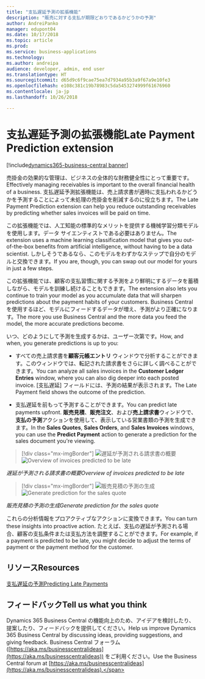 ```yaml
---
title: "支払遅延予測の拡張機能"
description: "販売に対する支払が期限どおりであるかどうかの予測"
author: AndreiPanko
manager: edupont04
ms.date: 10/17/2018
ms.topic: article
ms.prod: 
ms.service: business-applications
ms.technology: 
ms.author: andreipa
audience: developer, admin, end user
ms.translationtype: HT
ms.sourcegitcommit: d65d9c6f9cae75ea7d7934a95b3a9f67a9e10fe3
ms.openlocfilehash: e108c381c19b78983c5da5453274999f61676960
ms.contentlocale: ja-jp
ms.lasthandoff: 10/26/2018

---
```


# <a name="late-payment-prediction-extension"></a><span data-ttu-id="54fcb-103">支払遅延予測の拡張機能</span><span class="sxs-lookup"><span data-stu-id="54fcb-103">Late Payment Prediction extension</span></span>

[!include[dynamics365-business-central banner](../includes/dynamics365-business-central.md)]

<span data-ttu-id="54fcb-104">売掛金の効果的な管理は、ビジネスの全体的な財務健全性にとって重要です。</span><span class="sxs-lookup"><span data-stu-id="54fcb-104">Effectively managing receivables is important to the overall financial health of a business.</span></span> <span data-ttu-id="54fcb-105">支払遅延予測拡張機能は、売上請求書が適時に支払われるかどうかを予測することによって未処理の売掛金を削減するのに役立ちます。</span><span class="sxs-lookup"><span data-stu-id="54fcb-105">The Late Payment Prediction extension can help you reduce outstanding receivables by predicting whether sales invoices will be paid on time.</span></span>

<span data-ttu-id="54fcb-106">この拡張機能では、人工知能の標準的なメリットを提供する機械学習分類モデルを使用します。データ サイエンティストである必要はありません。</span><span class="sxs-lookup"><span data-stu-id="54fcb-106">The extension uses a machine learning classification model that gives you out-of-the-box benefits from artificial intelligence, without having to be a data scientist.</span></span> <span data-ttu-id="54fcb-107">しかしそうであるなら、このモデルをわずかなステップで自分のモデルと交換できます。</span><span class="sxs-lookup"><span data-stu-id="54fcb-107">If you are, though, you can swap out our model for yours in just a few steps.</span></span> 

<span data-ttu-id="54fcb-108">この拡張機能では、顧客の支払習慣に関する予測をより鮮明にするデータを蓄積しながら、モデルを訓練し続けることもできます。</span><span class="sxs-lookup"><span data-stu-id="54fcb-108">The extension also lets you continue to train your model as you accumulate data that will sharpen predictions about the payment habits of your customers.</span></span> <span data-ttu-id="54fcb-109">Business Central を使用するほど、モデルにフィードするデータが増え、予測がより正確になります。</span><span class="sxs-lookup"><span data-stu-id="54fcb-109">The more you use Business Central and the more data you feed the model, the more accurate predictions become.</span></span>

<span data-ttu-id="54fcb-110">いつ、どのようにして予測を生成するかは、ユーザー次第です。</span><span class="sxs-lookup"><span data-stu-id="54fcb-110">How, and when, you generate predictions is up to you:</span></span>

-   <span data-ttu-id="54fcb-111">すべての売上請求書を**顧客元帳エントリ** ウィンドウで分析することができます。このウィンドウでは、転記された請求書をさらに詳しく調べることができます。</span><span class="sxs-lookup"><span data-stu-id="54fcb-111">You can analyze all sales invoices in the **Customer Ledger Entries** window, where you can also dig deeper into each posted invoice.</span></span> <span data-ttu-id="54fcb-112">[支払遅延] フィールドには、予測の結果が表示されます。</span><span class="sxs-lookup"><span data-stu-id="54fcb-112">The Late Payment field shows the outcome of the prediction.</span></span>

-   <span data-ttu-id="54fcb-113">支払遅延を前もって予測することができます。</span><span class="sxs-lookup"><span data-stu-id="54fcb-113">You can predict late payments upfront.</span></span> <span data-ttu-id="54fcb-114">**販売見積**、**販売注文**、および**売上請求書**ウィンドウで、**支払の予測**アクションを使用して、表示している営業書類の予測を生成できます。</span><span class="sxs-lookup"><span data-stu-id="54fcb-114">In the **Sales Quotes**, **Sales Orders**, and **Sales Invoices** windows, you can use the **Predict Payment** action to generate a prediction for the sales document you're viewing.</span></span>

> [!div class="mx-imgBorder"]
> <span data-ttu-id="54fcb-115">![遅延が予測される請求書の概要](media/LPP_List.png "遅延が予測される請求書の概要")</span><span class="sxs-lookup"><span data-stu-id="54fcb-115">![Overview of invoices predicted to be late](media/LPP_List.png "Overview of invoices predicted to be late")</span></span>

<span data-ttu-id="54fcb-116">*遅延が予測される請求書の概要*</span><span class="sxs-lookup"><span data-stu-id="54fcb-116">*Overview of invoices predicted to be late*</span></span>

> [!div class="mx-imgBorder"]
> <span data-ttu-id="54fcb-117">![販売見積の予測の生成](media/LPP_Quote.png "販売見積の予測の生成")</span><span class="sxs-lookup"><span data-stu-id="54fcb-117">![Generate prediction for the sales quote](media/LPP_Quote.png "Generate prediction for the sales quote")</span></span>

<span data-ttu-id="54fcb-118">*販売見積の予測の生成*</span><span class="sxs-lookup"><span data-stu-id="54fcb-118">*Generate prediction for the sales quote*</span></span>

<span data-ttu-id="54fcb-119">これらの分析情報をプロアクティブなアクションに変換できます。</span><span class="sxs-lookup"><span data-stu-id="54fcb-119">You can turn these insights into proactive action.</span></span> <span data-ttu-id="54fcb-120">たとえば、支払の遅延が予測される場合、顧客の支払条件または支払方法を調整することができます。</span><span class="sxs-lookup"><span data-stu-id="54fcb-120">For example, if a payment is predicted to be late, you might decide to adjust the terms of payment or the payment method for the customer.</span></span>

## <a name="resources"></a><span data-ttu-id="54fcb-121">リソース</span><span class="sxs-lookup"><span data-stu-id="54fcb-121">Resources</span></span>
[<span data-ttu-id="54fcb-122">支払遅延の予測</span><span class="sxs-lookup"><span data-stu-id="54fcb-122">Predicting Late Payments</span></span>](https://docs.microsoft.com/en-us/dynamics365/business-central/ui-extensions-late-payment-prediction)

## <a name="tell-us-what-you-think"></a><span data-ttu-id="54fcb-123">フィードバック</span><span class="sxs-lookup"><span data-stu-id="54fcb-123">Tell us what you think</span></span>
<span data-ttu-id="54fcb-124">Dynamics 365 Business Central の機能向上のため、アイデアを検討したり、提案したり、フィードバックを提供してください。</span><span class="sxs-lookup"><span data-stu-id="54fcb-124">Help us improve Dynamics 365 Business Central by discussing ideas, providing suggestions, and giving feedback.</span></span> <span data-ttu-id="54fcb-125">Business Central フォーラム ([https://aka.ms/businesscentralideas](https://aka.ms/businesscentralideas)) をご利用ください。</span><span class="sxs-lookup"><span data-stu-id="54fcb-125">Use the Business Central forum at [https://aka.ms/businesscentralideas](https://aka.ms/businesscentralideas).</span></span>

